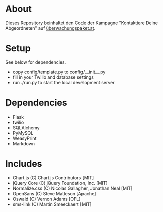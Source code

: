 # About
Dieses Repository beinhaltet den Code der Kampagne "Kontaktiere Deine Abgeordneten" auf [überwachungspaket.at](https://überwachungspaket.at/).

# Setup
See below for dependencies.
- copy config/template.py to config/\_\_init\_\_.py
- fill in your Twilio and database settings
- run ./run.py to start the local development server

# Dependencies
- Flask
- twilio
- SQLAlchemy
- PyMySQL
- WeasyPrint
- Markdown

# Includes
- Chart.js (C) Chart.js Contributors [MIT]
- jQuery Core (C) jQuery Foundation, Inc. [MIT]
- Normalize.css (C) Nicolas Gallagher, Jonathan Neal [MIT]
- OpenSans (C) Steve Matteson [Apache]
- Oswald (C) Vernon Adams [OFL]
- sms-link (C) Martin Smeeckaert [MIT]
